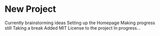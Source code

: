 # New Project
Currently brainstorming ideas
Setting up the Homepage
Making progress still
Taking a break
Added MIT License to the project
In progress...
